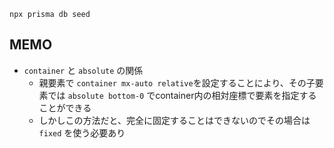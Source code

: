 ```
npx prisma db seed
```

## MEMO

- `container` と `absolute` の関係
  - 親要素で `container mx-auto relative`を設定することにより、その子要素では `absolute bottom-0` でcontainer内の相対座標で要素を指定することができる
  - しかしこの方法だと、完全に固定することはできないのでその場合は `fixed` を使う必要あり
